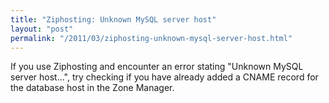 ```yaml
---
title: "Ziphosting: Unknown MySQL server host"
layout: "post"
permalink: "/2011/03/ziphosting-unknown-mysql-server-host.html"
---
```


If you use Ziphosting and encounter an error stating "Unknown MySQL server host...", try checking if you have already added a CNAME record for the database host in the Zone Manager.